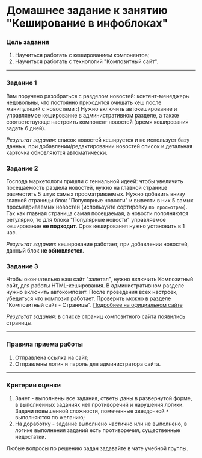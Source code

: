 
# Домашнее задание к занятию "Кеширование в инфоблоках"

### Цель задания

1. Научиться работать с кешированием компонентов;
2. Научиться работать с технологий "Композитный сайт".

------

### Задание 1

Вам поручено разобраться с разделом новостей: контент-менеджеры недовольны, что постоянно приходится очищать кеш после манипуляций с новостями :(
Нужно включить автокеширование и управляемое кеширование в административном разделе, а также соответствующе настроить компонент новостей (время кеширования задать 6 дней).

_Результат задания_: список новостей кешируется и не использует базу данных, при добавлении/редактировании новостей список и детальная карточка обновляются автоматически.

### Задание 2

Господа маркетологи пришли с гениальной идеей: чтобы увеличить посещаемость раздела новостей, нужно на главной странице разместить 5 штук самых просматриваемых.
Нужно добавить внизу главной страницы блок "Популярные новости" и вывести в них 5 самых просматриваемых новостей (используйте сортировку `по просмотрам`).
Так как главная страница самая посещаемая, а новости пополняются регулярно, то для блока "Популярные новости" управляемое кеширование **не подходит**. Срок кеширования нужно установить в 1 час.

_Результат задания_: кеширование работает, при добавлении новостей, данный блок **не обновляется**.

### Задание 3

Чтобы окончательно наш сайт "залетал", нужно включить Композитный сайт, для работы HTML-кеширования.
В административном разделе нужно включить автокомпозит.
После проведения всех настроек, убедиться что композит работает.
Проверить можно в разделе "Композитный сайт - Страницы". [Подробнее на официальном сайте](https://dev.1c-bitrix.ru/learning/course/?COURSE_ID=39&LESSON_ID=8629&LESSON_PATH=3910.3259.8629)

_Результат задания_: в списке страниц композитного сайта появились страницы.

------

### Правила приема работы

1. Отправлена ссылка на сайт;
2. Отправлены логин и пароль для администратора сайта.

------

### Критерии оценки

1. Зачет - выполнены все задания, ответы даны в развернутой форме, в выполненных заданиях нет противоречий и нарушения логики. Задачи повышенной сложности, помеченные звездочкой `*` выполняются по желанию;
2. На доработку - задание выполнено частично или не выполнено, в логике выполнения заданий есть противоречия, существенные недостатки.

Любые вопросы по решению задач задавайте в чате учебной группы.
